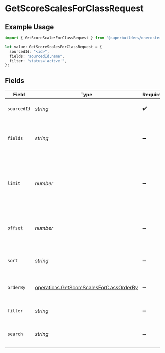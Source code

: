 # GetScoreScalesForClassRequest

## Example Usage

```typescript
import { GetScoreScalesForClassRequest } from "@superbuilders/oneroster/models/operations";

let value: GetScoreScalesForClassRequest = {
  sourcedId: "<id>",
  fields: "sourcedId,name",
  filter: "status='active'",
};
```

## Fields

| Field                                                                                                | Type                                                                                                 | Required                                                                                             | Description                                                                                          | Example                                                                                              |
| ---------------------------------------------------------------------------------------------------- | ---------------------------------------------------------------------------------------------------- | ---------------------------------------------------------------------------------------------------- | ---------------------------------------------------------------------------------------------------- | ---------------------------------------------------------------------------------------------------- |
| `sourcedId`                                                                                          | *string*                                                                                             | :heavy_check_mark:                                                                                   | The sourcedId of the class                                                                           |                                                                                                      |
| `fields`                                                                                             | *string*                                                                                             | :heavy_minus_sign:                                                                                   | Comma-separated list of fields to include in the response                                            | sourcedId,name                                                                                       |
| `limit`                                                                                              | *number*                                                                                             | :heavy_minus_sign:                                                                                   | The maximum number of items to return in the paginated response                                      | 100                                                                                                  |
| `offset`                                                                                             | *number*                                                                                             | :heavy_minus_sign:                                                                                   | The number of items to skip in the paginated response                                                | 0                                                                                                    |
| `sort`                                                                                               | *string*                                                                                             | :heavy_minus_sign:                                                                                   | The field to sort the response by                                                                    |                                                                                                      |
| `orderBy`                                                                                            | [operations.GetScoreScalesForClassOrderBy](../../models/operations/getscorescalesforclassorderby.md) | :heavy_minus_sign:                                                                                   | The order to sort the response by                                                                    |                                                                                                      |
| `filter`                                                                                             | *string*                                                                                             | :heavy_minus_sign:                                                                                   | The filter to apply to the response                                                                  | status='active'                                                                                      |
| `search`                                                                                             | *string*                                                                                             | :heavy_minus_sign:                                                                                   | The search query to apply to the response                                                            |                                                                                                      |